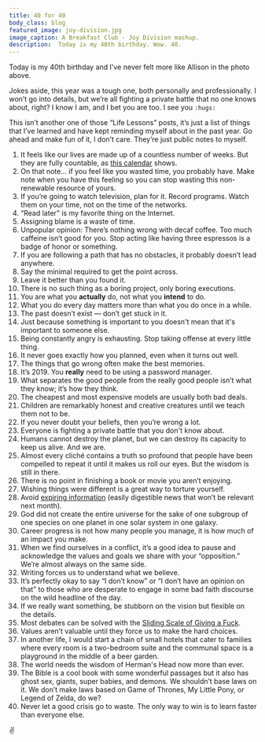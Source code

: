 ```yaml
---
title: 40 for 40
body_class: blog
featured_image: joy-division.jpg
image_caption: A Breakfast Club - Joy Division mashup.
description:  Today is my 40th birthday. Wow. 40.
---
```


Today is my 40th birthday and I've never felt more like Allison in the photo above.

Jokes aside, this year was a tough one, both personally and professionally. I won’t go into details, but we’re all fighting a private battle that no one knows about, right? I know I am, and I bet you are too. I see you `:hugs:`

This isn’t another one of those “Life Lessons” posts, it’s just a list of things that I’ve learned and have kept reminding myself about in the past year. Go ahead and make fun of it, I don’t care. They’re just public notes to myself.

1. It feels like our lives are made up of a countless number of weeks. But they are fully countable, as [this calendar](https://store.waitbutwhy.com/products/life-calendar-26in-x-39in) shows.
4. On that note... if you feel like you wasted time, you probably have. Make note when you have this feeling so you can stop wasting this non-renewable resource of yours.
2. If you’re going to watch television, plan for it. Record programs. Watch them on your time, not on the time of the networks.
3. “Read later” is my favorite thing on the Internet.
5. Assigning blame is a waste of time.
6. Unpopular opinion: There’s nothing wrong with decaf coffee. Too much caffeine isn’t good for you. Stop acting like having three espressos is a badge of honor or something.
7. If you are following a path that has no obstacles, it probably doesn’t lead anywhere.
8. Say the minimal required to get the point across.
9. Leave it better than you found it.
10. There is no such thing as a boring project, only boring executions.
11. You are what you **actually** do, not what you **intend** to do.
12. What you do every day matters more than what you do once in a while.
13. The past doesn’t exist — don’t get stuck in it.
14. Just because something is important to you doesn't mean that it's important to someone else.
15. Being constantly angry is exhausting. Stop taking offense at every little thing.
16. It never goes exactly how you planned, even when it turns out well.
17. The things that go wrong often make the best memories.
18. It’s 2019. You **really** need to be using a password manager.
19. What separates the good people from the really good people isn’t what they know; it’s how they think.
20. The cheapest and most expensive models are usually both bad deals.
21. Children are remarkably honest and creative creatures until we teach them not to be.
22. If you never doubt your beliefs, then you’re wrong a lot.
23. Everyone is fighting a private battle that you don't know about.
24. Humans cannot destroy the planet, but we can destroy its capacity to keep us alive. And we are.
25. Almost every cliché contains a truth so profound that people have been compelled to repeat it until it makes us roll our eyes. But the wisdom is still in there.
26. There is no point in finishing a book or movie you aren’t enjoying.
27. Wishing things were different is a great way to torture yourself.
28. Avoid [expiring information](https://fs.blog/2019/02/compounding-knowledge/) (easily digestible news that won’t be relevant next month).
29. God did not create the entire universe for the sake of one subgroup of one species on one planet in one solar system in one galaxy.
30. Career progress is not how many people you manage, it is how much of an impact you make.
31. When we find ourselves in a conflict, it’s a good idea to pause and acknowledge the values and goals we share with your “opposition.” We’re almost always on the same side.
32. Writing forces us to understand what we believe.
33. It’s perfectly okay to say “I don’t know” or “I don’t have an opinion on that” to those who are desperate to engage in some bad faith discourse on the wild headline of the day.
34. If we really want something, be stubborn on the vision but flexible on the details.
35. Most debates can be solved with the [Sliding Scale of Giving a Fuck](https://capwatkins.com/blog/the-sliding-scale-of-giving-a-fuck).
36. Values aren’t valuable until they force us to make the hard choices.
37. In another life, I would start a chain of small hotels that cater to families where every room is a two-bedroom suite and the communal space is a playground in the middle of a beer garden.
38. The world needs the wisdom of Herman's Head now more than ever.
39. The Bible is a cool book with some wonderful passages but it also has ghost sex, giants, super babies, and demons. We shouldn’t base laws on it. We don’t make laws based on Game of Thrones, My Little Pony, or Legend of Zelda, do we?
40. Never let a good crisis go to waste. The only way to win is to learn faster than everyone else.

✌️
